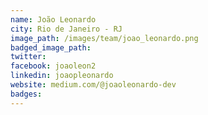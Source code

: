 ```yaml
---
name: João Leonardo
city: Rio de Janeiro - RJ
image_path: /images/team/joao_leonardo.png
badged_image_path:
twitter:
facebook: joaoleon2
linkedin: joaopleonardo
website: medium.com/@joaoleonardo-dev
badges:
---
```

